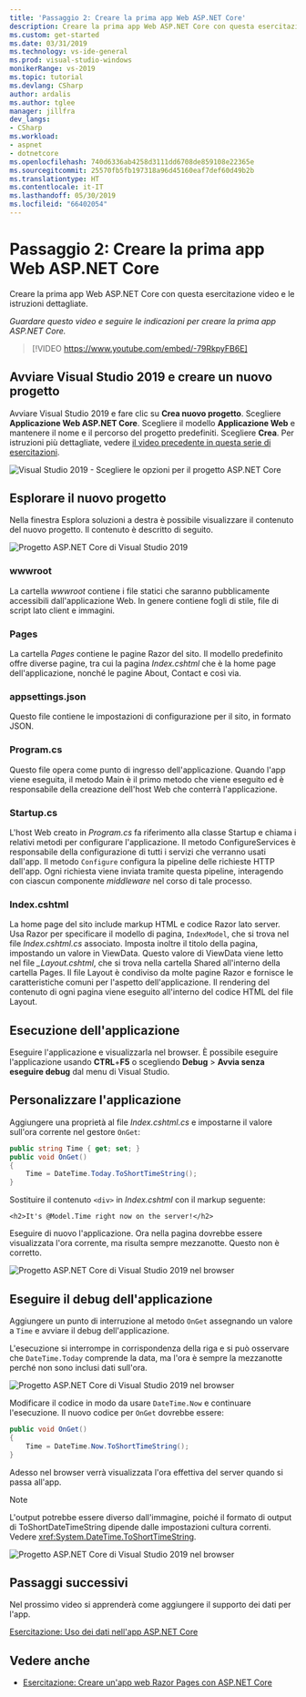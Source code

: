 ```yaml
---
title: 'Passaggio 2: Creare la prima app Web ASP.NET Core'
description: Creare la prima app Web ASP.NET Core con questa esercitazione video e le istruzioni dettagliate.
ms.custom: get-started
ms.date: 03/31/2019
ms.technology: vs-ide-general
ms.prod: visual-studio-windows
monikerRange: vs-2019
ms.topic: tutorial
ms.devlang: CSharp
author: ardalis
ms.author: tglee
manager: jillfra
dev_langs:
- CSharp
ms.workload:
- aspnet
- dotnetcore
ms.openlocfilehash: 740d6336ab4258d3111dd6708de859108e22365e
ms.sourcegitcommit: 25570fb5fb197318a96d45160eaf7def60d49b2b
ms.translationtype: HT
ms.contentlocale: it-IT
ms.lasthandoff: 05/30/2019
ms.locfileid: "66402054"
---
```

# <a name="step-2-create-your-first-aspnet-core-web-app"></a>Passaggio 2: Creare la prima app Web ASP.NET Core

Creare la prima app Web ASP.NET Core con questa esercitazione video e le istruzioni dettagliate.

_Guardare questo video e seguire le indicazioni per creare la prima app ASP.NET Core._

> [!VIDEO https://www.youtube.com/embed/-79RkpyFB6E]

## <a name="start-visual-studio-2019-and-create-a-new-project"></a>Avviare Visual Studio 2019 e creare un nuovo progetto

Avviare Visual Studio 2019 e fare clic su **Crea nuovo progetto**. Scegliere **Applicazione Web ASP.NET Core**. Scegliere il modello **Applicazione Web** e mantenere il nome e il percorso del progetto predefiniti. Scegliere **Crea**. Per istruzioni più dettagliate, vedere [il video precedente in questa serie di esercitazioni](tutorial-aspnet-core-ef-step-01.md).

![Visual Studio 2019 - Scegliere le opzioni per il progetto ASP.NET Core](media/vs-2019/vs2019-choose-aspnetcore-project.png)

## <a name="explore-the-new-project"></a>Esplorare il nuovo progetto

Nella finestra Esplora soluzioni a destra è possibile visualizzare il contenuto del nuovo progetto. Il contenuto è descritto di seguito.

![Progetto ASP.NET Core di Visual Studio 2019](media/vs-2019/vs2019-solution-explorer.png)

### <a name="wwwroot"></a>wwwroot

La cartella *wwwroot* contiene i file statici che saranno pubblicamente accessibili dall'applicazione Web. In genere contiene fogli di stile, file di script lato client e immagini.

### <a name="pages"></a>Pages

La cartella *Pages* contiene le pagine Razor del sito. Il modello predefinito offre diverse pagine, tra cui la pagina *Index.cshtml* che è la home page dell'applicazione, nonché le pagine About, Contact e così via.

### <a name="appsettingsjson"></a>appsettings.json

Questo file contiene le impostazioni di configurazione per il sito, in formato JSON.

### <a name="programcs"></a>Program.cs

Questo file opera come punto di ingresso dell'applicazione. Quando l'app viene eseguita, il metodo Main è il primo metodo che viene eseguito ed è responsabile della creazione dell'host Web che conterrà l'applicazione.

### <a name="startupcs"></a>Startup.cs

L'host Web creato in *Program.cs* fa riferimento alla classe Startup e chiama i relativi metodi per configurare l'applicazione. Il metodo ConfigureServices è responsabile della configurazione di tutti i servizi che verranno usati dall'app. Il metodo `Configure` configura la pipeline delle richieste HTTP dell'app. Ogni richiesta viene inviata tramite questa pipeline, interagendo con ciascun componente *middleware* nel corso di tale processo.

### <a name="indexcshtml"></a>Index.cshtml

La home page del sito include markup HTML e codice Razor lato server. Usa Razor per specificare il modello di pagina, `IndexModel`, che si trova nel file *Index.cshtml.cs* associato. Imposta inoltre il titolo della pagina, impostando un valore in ViewData. Questo valore di ViewData viene letto nel file *\_Layout.cshtml*, che si trova nella cartella Shared all'interno della cartella Pages. Il file Layout è condiviso da molte pagine Razor e fornisce le caratteristiche comuni per l'aspetto dell'applicazione. Il rendering del contenuto di ogni pagina viene eseguito all'interno del codice HTML del file Layout.

## <a name="run-the-application"></a>Esecuzione dell'applicazione

Eseguire l'applicazione e visualizzarla nel browser. È possibile eseguire l'applicazione usando **CTRL**+**F5** o scegliendo **Debug** > **Avvia senza eseguire debug** dal menu di Visual Studio.

## <a name="customize-the-application"></a>Personalizzare l'applicazione

Aggiungere una proprietà al file *Index.cshtml.cs* e impostarne il valore sull'ora corrente nel gestore `OnGet`:

```csharp
public string Time { get; set; }
public void OnGet()
{
    Time = DateTime.Today.ToShortTimeString();
}
```

Sostituire il contenuto `<div>` in *Index.cshtml* con il markup seguente:

```cshtml
<h2>It's @Model.Time right now on the server!</h2>
```

Eseguire di nuovo l'applicazione. Ora nella pagina dovrebbe essere visualizzata l'ora corrente, ma risulta sempre mezzanotte. Questo non è corretto.

![Progetto ASP.NET Core di Visual Studio 2019 nel browser](media/vs-2019/vs2019-app-in-browser.png)

## <a name="debug-the-application"></a>Eseguire il debug dell'applicazione

Aggiungere un punto di interruzione al metodo `OnGet` assegnando un valore a `Time` e avviare il debug dell'applicazione.

L'esecuzione si interrompe in corrispondenza della riga e si può osservare che `DateTime.Today` comprende la data, ma l'ora è sempre la mezzanotte perché non sono inclusi dati sull'ora. 

![Progetto ASP.NET Core di Visual Studio 2019 nel browser](media/vs-2019/vs2019-breakpoint.png)

Modificare il codice in modo da usare `DateTime.Now` e continuare l'esecuzione. Il nuovo codice per `OnGet` dovrebbe essere:

```csharp
public void OnGet()
{
    Time = DateTime.Now.ToShortTimeString();
}
```

Adesso nel browser verrà visualizzata l'ora effettiva del server quando si passa all'app.

> [!NOTE]
> L'output potrebbe essere diverso dall'immagine, poiché il formato di output di ToShortDateTimeString dipende dalle impostazioni cultura correnti. Vedere <xref:System.DateTime.ToShortTimeString>.

![Progetto ASP.NET Core di Visual Studio 2019 nel browser](media/vs-2019/vs2019-app-fixed-in-browser.png)

## <a name="next-steps"></a>Passaggi successivi

Nel prossimo video si apprenderà come aggiungere il supporto dei dati per l'app.

[Esercitazione: Uso dei dati nell'app ASP.NET Core](tutorial-aspnet-core-ef-step-03.md)

## <a name="see-also"></a>Vedere anche

- [Esercitazione: Creare un'app web Razor Pages con ASP.NET Core](/aspnet/core/tutorials/razor-pages/?view=aspnetcore-2.1)
